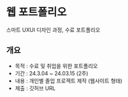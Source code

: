 # 웹 포트폴리오

스마트 UXUI 디자인 과정, 수료 포트폴리오

## 개요
- 목적 : 수료 및 취업을 위한 포트폴리오
- 기간 : 24.3.04 ~ 24.03.15 (2주)
- 내용 : 개인별 졸업 프로젝트 제작 (웹사이트 형태)
- 제출 : 깃허브 URL